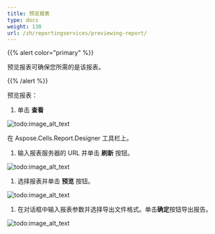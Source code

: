 ```yaml
---
title: 预览报表
type: docs
weight: 130
url: /zh/reportingservices/previewing-report/
---
```


{{% alert color="primary" %}} 

预览报表可确保您所需的是该报表。

{{% /alert %}} 

预览报表：

1. 单击 **查看** 

![todo:image_alt_text](previewing-report_1.png)

在 Aspose.Cells.Report.Designer 工具栏上。

1. 输入报表服务器的 URL 并单击 **刷新** 按钮。

![todo:image_alt_text](previewing-report_2.png)




1. 选择报表并单击 **预览** 按钮。 

![todo:image_alt_text](previewing-report_3.png)

1. 在对话框中输入报表参数并选择导出文件格式。单击**确定**按钮导出报告。

![todo:image_alt_text](previewing-report_4.png)
